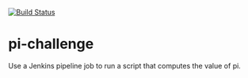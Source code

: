 [![Build Status](http://52.73.115.159/buildStatus/icon?job=pi-challenge)](http://52.73.115.159/job/pi-challenge/)  

# pi-challenge
Use a Jenkins pipeline job to run a script that computes the value of pi.
